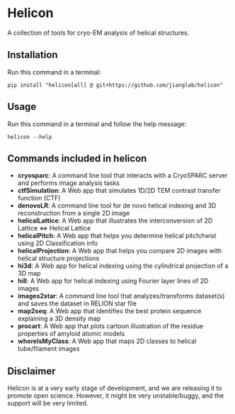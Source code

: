 
# Helicon

A collection of tools for cryo-EM analysis of helical structures.

## Installation
Run this command in a terminal:  
```
pip install "helicon[all] @ git+https://github.com/jianglab/helicon"
```

## Usage
Run this command in a terminal and follow the help message:
```
helicon --help
```

## Commands included in helicon
- **cryosparc**:           A command line tool that interacts with a CryoSPARC server and performs image analysis tasks
- **ctfSimulation**:       A Web app that simulates 1D/2D TEM contrast transfer function (CTF)
- **denovoLR**:            A command line tool for de novo helical indexing and 3D reconstruction from a single 2D image
- **helicalLattice**:      A Web app that illustrates the interconversion of 2D Lattice ⇔ Helical Lattice
- **helicalPitch**:        A Web app that helps you determine helical pitch/twist using 2D Classification info
- **helicalProjection**:   A Web app that helps you compare 2D images with helical structure projections
- **hi3d**:                A Web app for helical indexing using the cylindrical projection of a 3D map
- **hill**:                A Web app for helical indexing using Fourier layer lines of 2D images
- **images2star**:         A command line tool that analyzes/transforms dataset(s) and saves the dataset in RELION star file
- **map2seq**:             A Web app that identifies the best protein sequence explaining a 3D density map
- **procart**:             A Web app that plots cartoon illustration of the residue properties of amyloid atomic models
- **whereIsMyClass**:      A Web app that maps 2D classes to helical tube/filament images


## Disclaimer
Helicon is at a very early stage of development, and we are releasing it to promote open science. However, it might be very unstable/buggy, and the support will be very limited.
